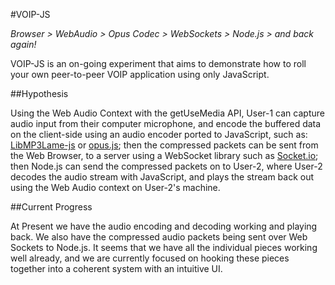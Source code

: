 #VOIP-JS

_Browser > WebAudio > Opus Codec > WebSockets > Node.js > and back again!_

VOIP-JS is an on-going experiment that aims to demonstrate how to roll your own peer-to-peer VOIP application using only JavaScript.


##Hypothesis

Using the Web Audio Context with the getUseMedia API, User-1 can capture audio input from their computer microphone, and encode the buffered data on the client-side using an audio encoder ported to JavaScript, such as: [LibMP3Lame-js](https://github.com/akrennmair/libmp3lame-js) or [opus.js](https://github.com/kazuki/opus.js-sample); then the compressed packets can be sent from the Web Browser, to a server using a WebSocket library such as [Socket.io](http://socket.io/); then Node.js can send the compressed packets on to User-2, where User-2 decodes the audio stream with JavaScript, and plays the stream back out using the Web Audio context on User-2's machine.

##Current Progress

At Present we have the audio encoding and decoding working and playing back. We also have the compressed audio packets being sent over Web Sockets to Node.js. It seems that we have all the individual pieces working well already, and we are currently focused on hooking these pieces together into a coherent system with an intuitive UI.
